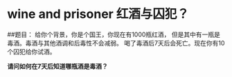 wine and prisoner 红酒与囚犯？
======
##题目：
给你个背景，你是个国王，你现在有1000瓶红酒，
但是其中有一瓶是毒酒。毒酒与其他酒调和后毒性不会减弱。
喝了毒酒后7天后会死亡。现在你有10个囚犯给你试酒。

**请问如何在7天后知道哪瓶酒是毒酒？**
